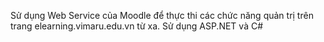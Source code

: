 Sử dụng Web Service của Moodle để thực thi các chức năng quản trị trên trang elearning.vimaru.edu.vn từ xa.
Sử dụng ASP.NET và C#